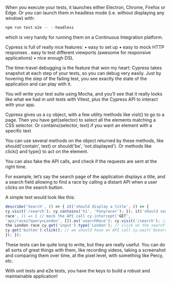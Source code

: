 When you execute your tests, it launches either Electron, Chrome, Firefox or Edge. Or you can launch them in headless mode (i.e. without displaying any window) with:

```js
npm run test:e2e -- --headless
```

which is very handy for running them on a Continuous Integration platform.

Cypress is full of really nice features:
• easy to set up
• easy to mock HTTP responses
. easy to test different viewports (awesome️ for responsive applications)
• nice enough DSL

The time-travel debugging is the feature that won my heart: Cypress takes snapshot at each step of your tests, so you can debug very easily. Just by hovering the step of the failing test, you see exactly
the state of the application and can play with it.

You will write your test suite using Mocha, and you’ll see that it really looks like what we had in unit tests with Vitest, plus the Cypress API to interact with your app.

Cypress gives us a cy object, with a few utility methods like visit() to go to a page. Then you have get(selector) to select all the elements matching a CSS selector. Or contains(selector, text) if you want an element with a specific text

You can use several methods on the object returned by these methods, like should('contain', text) or should('be', 'not.displayed'). Or methods like click() and type() to act on the element.

You can also fake the API calls, and check if the requests are sent at the right time.

For example, let’s say the search page of the application displays a title, and a search field allowing to find a race by calling a distant API when a user clicks on the search button.

A simple test would look like this:

```js
describe('Search', () => { it('should display a title', () => {
cy.visit('/search'); cy.contains('h1', 'Ponyracer'); }); it('should search a
race', () => { // mock the API call cy.intercept('GET',
'api/races?query=London', []).as('searchRace'); cy.visit('/search'); // search
the London race cy.get('input').type('London'); // click on the search button
cy.get('button').click(); // we should have an API call cy.wait('@searchRace');
}); });

```

These tests can be quite long to write, but they are really useful. You can do all sorts of great things with them, like recording videos, taking a screenshot and comparing them over time, at the pixel level, with something like Percy, etc.

With unit tests and e2e tests, you have the keys to build a robust and maintainable application!

 




